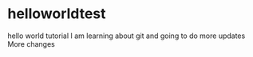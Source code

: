 # helloworldtest
hello world tutorial
I am learning about git and going to do more updates
More changes
